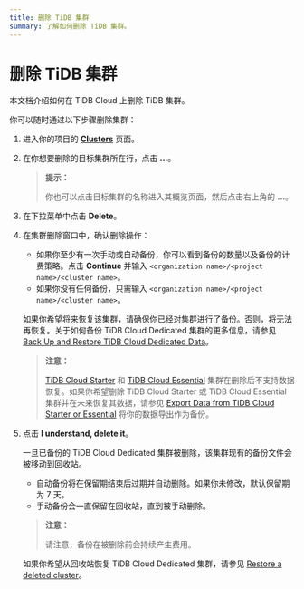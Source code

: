 ```yaml
---
title: 删除 TiDB 集群
summary: 了解如何删除 TiDB 集群。
---
```


# 删除 TiDB 集群

本文档介绍如何在 TiDB Cloud 上删除 TiDB 集群。

你可以随时通过以下步骤删除集群：

1. 进入你的项目的 [**Clusters**](https://tidbcloud.com/project/clusters) 页面。
2. 在你想要删除的目标集群所在行，点击 **...**。

    > **提示：**
    >
    > 你也可以点击目标集群的名称进入其概览页面，然后点击右上角的 **...**。

3. 在下拉菜单中点击 **Delete**。
4. 在集群删除窗口中，确认删除操作：

    - 如果你至少有一次手动或自动备份，你可以看到备份的数量以及备份的计费策略。点击 **Continue** 并输入 `<organization name>/<project name>/<cluster name>`。
    - 如果你没有任何备份，只需输入 `<organization name>/<project name>/<cluster name>`。

    如果你希望将来恢复该集群，请确保你已经对集群进行了备份。否则，将无法再恢复。关于如何备份 TiDB Cloud Dedicated 集群的更多信息，请参见 [Back Up and Restore TiDB Cloud Dedicated Data](/tidb-cloud/backup-and-restore.md)。

    > **注意：**
    >
    > [TiDB Cloud Starter](/tidb-cloud/select-cluster-tier.md#starter) 和 [TiDB Cloud Essential](/tidb-cloud/select-cluster-tier.md#essential) 集群在删除后不支持数据恢复。如果你希望删除 TiDB Cloud Starter 或 TiDB Cloud Essential 集群并在未来恢复其数据，请参见 [Export Data from TiDB Cloud Starter or Essential](/tidb-cloud/serverless-export.md) 将你的数据导出作为备份。

5. 点击 **I understand, delete it**。

    一旦已备份的 TiDB Cloud Dedicated 集群被删除，该集群现有的备份文件会被移动到回收站。

    - 自动备份将在保留期结束后过期并自动删除。如果你未修改，默认保留期为 7 天。
    - 手动备份会一直保留在回收站，直到被手动删除。

    > **注意：**
    >
    > 请注意，备份在被删除前会持续产生费用。

    如果你希望从回收站恢复 TiDB Cloud Dedicated 集群，请参见 [Restore a deleted cluster](/tidb-cloud/backup-and-restore.md#restore-a-deleted-cluster)。